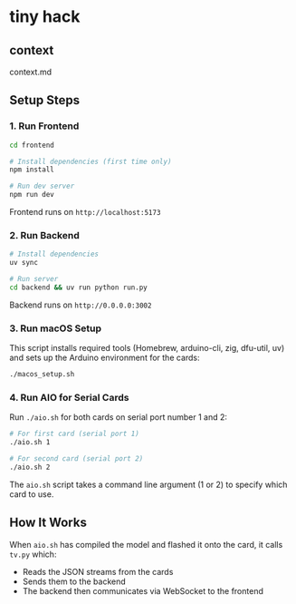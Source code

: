 # tiny hack

## context

context.md

## Setup Steps

### 1. Run Frontend

```bash
cd frontend

# Install dependencies (first time only)
npm install

# Run dev server
npm run dev
```

Frontend runs on `http://localhost:5173`

### 2. Run Backend

```bash
# Install dependencies
uv sync

# Run server
cd backend && uv run python run.py
```

Backend runs on `http://0.0.0.0:3002`

### 3. Run macOS Setup

This script installs required tools (Homebrew, arduino-cli, zig, dfu-util, uv) and sets up the Arduino environment for the cards:

```bash
./macos_setup.sh
```

### 4. Run AIO for Serial Cards

Run `./aio.sh` for both cards on serial port number 1 and 2:

```bash
# For first card (serial port 1)
./aio.sh 1

# For second card (serial port 2)
./aio.sh 2
```

The `aio.sh` script takes a command line argument (1 or 2) to specify which card to use.

## How It Works

When `aio.sh` has compiled the model and flashed it onto the card, it calls `tv.py` which:
- Reads the JSON streams from the cards
- Sends them to the backend
- The backend then communicates via WebSocket to the frontend
